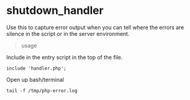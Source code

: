# shutdown_handler

Use this to capture error output when you can tell where the errors are silence in the script or in the server environment.

> usage

Include in the entry script in the top of the file.

    include 'handler.php';


Open up bash/terminal
    
    tail -f /tmp/php-error.log


